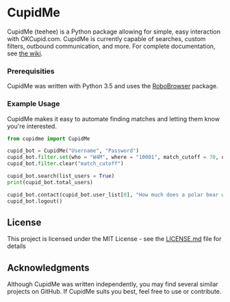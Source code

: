 # CupidMe

CupidMe (teehee) is a Python package allowing for simple, easy interaction with OKCupid.com. CupidMe is currently capable of searches, custom filters, outbound communication, and more. For complete documentation, see [the wiki]("https://github.com/TSS88/CupidMe/wiki/CupidMe").

### Prerequisities

CupidMe was written with Python 3.5 and uses the [RoboBrowser]("https://github.com/jmcarp/robobrowser") package.

### Example Usage

CupidMe makes it easy to automate finding matches and letting them know you're interested.

```Python
from cupidme import CupidMe

cupid_bot = CupidMe("Username", "Password")
cupid_bot.filter.set(who = "W4M", where = "10001", match_cutoff = 70, order_by = "MATCH", looking_for = ["new_friends", "short_term_dating"])
cupid_bot.filter.clear("match_cutoff")

cupid_bot.search(list_users = True)
print(cupid_bot.total_users)

cupid_bot.contact(cupid_bot.user_list[0], "How much does a polar bear weigh?", like = True)
cupid_bot.logout()
```

## License

This project is licensed under the MIT License - see the [LICENSE.md](LICENSE.md) file for details

## Acknowledgments

Although CupidMe was written independently, you may find several similar projects on GitHub. If CupidMe suits you best, feel free to use or contribute.
